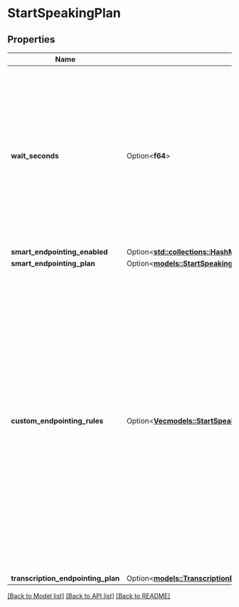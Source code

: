 # StartSpeakingPlan

## Properties

Name | Type | Description | Notes
------------ | ------------- | ------------- | -------------
**wait_seconds** | Option<**f64**> | This is how long assistant waits before speaking. Defaults to 0.4.  This is the minimum it will wait but if there is latency is the pipeline, this minimum will be exceeded. This is intended as a stopgap in case the pipeline is moving too fast.  Example: - If model generates tokens and voice generates bytes within 100ms, the pipeline still waits 300ms before outputting speech.  Usage: - If the customer is taking long pauses, set this to a higher value. - If the assistant is accidentally jumping in too much, set this to a higher value.  @default 0.4 | [optional]
**smart_endpointing_enabled** | Option<[**std::collections::HashMap<String, serde_json::Value>**](serde_json::Value.md)> |  | [optional]
**smart_endpointing_plan** | Option<[**models::StartSpeakingPlanSmartEndpointingPlan**](StartSpeakingPlanSmartEndpointingPlan.md)> |  | [optional]
**custom_endpointing_rules** | Option<[**Vec<models::StartSpeakingPlanCustomEndpointingRulesItem>**](StartSpeakingPlanCustomEndpointingRulesItem.md)> | These are the custom endpointing rules to set an endpointing timeout based on a regex on the customer's speech or the assistant's last message.  Usage: - If you have yes/no questions like \"are you interested in a loan?\", you can set a shorter timeout. - If you have questions where the customer may pause to look up information like \"what's my account number?\", you can set a longer timeout. - If you want to wait longer while customer is enumerating a list of numbers, you can set a longer timeout.  These rules have the highest precedence and will override both `smartEndpointingPlan` and `transcriptionEndpointingPlan` when a rule is matched.  The rules are evaluated in order and the first one that matches will be used.  Order of precedence for endpointing: 1. customEndpointingRules (if any match) 2. smartEndpointingPlan (if set) 3. transcriptionEndpointingPlan  @default [] | [optional]
**transcription_endpointing_plan** | Option<[**models::TranscriptionEndpointingPlan**](TranscriptionEndpointingPlan.md)> |  | [optional]

[[Back to Model list]](../README.md#documentation-for-models) [[Back to API list]](../README.md#documentation-for-api-endpoints) [[Back to README]](../README.md)


